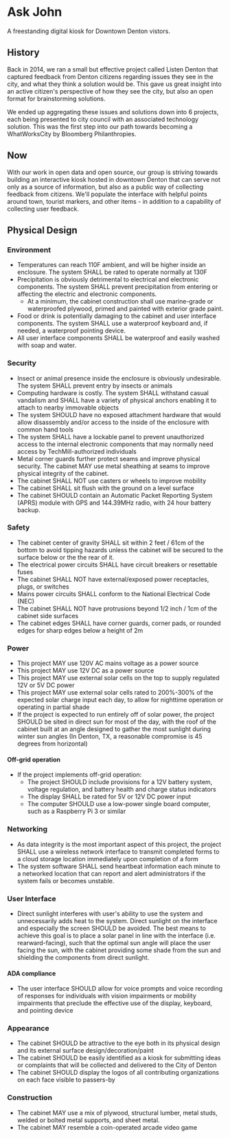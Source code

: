 # Ask John
A freestanding digital kiosk for Downtown Denton vistors.

## History
Back in 2014, we ran a small but effective project called Listen Denton that captured feedback from Denton citizens regarding issues they see in the city, and what they think a solution would be. This gave us great insight into an active citizen's perspective of how they see the city, but also an open format for brainstorming solutions.

We ended up aggregating these issues and solutions down into 6 projects, each being presented to city council with an associated technology solution. This was the first step into our path towards becoming a WhatWorksCity by Bloomberg Philanthropies.

## Now
With our work in open data and open source, our group is striving towards building an interactive kiosk hosted in downtown Denton that can serve not only as a source of information, but also as a public way of collecting feedback from citizens. We'll populate the interface with helpful points around town, tourist markers, and other items - in addition to a capability of collecting user feedback.


## Physical Design


### Environment

- Temperatures can reach 110F ambient, and will be higher inside an enclosure. The system SHALL be rated to operate normally at 130F
- Precipitation is obviously detrimental to electrical and electronic components. The system SHALL prevent precipitation from entering or affecting the electric and electronic components.
   - At a minimum, the cabinet construction shall use marine-grade or waterproofed plywood, primed and painted with exterior grade paint.
- Food or drink is potentially damaging to the cabinet and user interface components. The system SHALL use a waterproof keyboard and, if needed, a waterproof pointing device.
- All user interface components SHALL be waterproof and easily washed with soap and water.


### Security

- Insect or animal presence inside the enclosure is obviously undesirable. The system SHALL prevent entry by insects or animals
- Computing hardware is costly. The system SHALL withstand casual vandalism and SHALL have a variety of physical anchors enabling it to attach to nearby immovable objects
- The system SHOULD have no exposed attachment hardware that would allow disassembly and/or access to the inside of the enclosure with common hand tools
- The system SHALL have a lockable panel to prevent unauthorized access to the internal electronic components that may normally need access by TechMill-authorized individuals
- Metal corner guards further protect seams and improve physical security. The cabinet MAY use metal sheathing at seams to improve physical integrity of the cabinet.
- The cabinet SHALL NOT use casters or wheels to improve mobility
- The cabinet SHALL sit flush with the ground on a level surface
- The cabinet SHOULD contain an Automatic Packet Reporting System (APRS) module with GPS and 144.39MHz radio, with 24 hour battery backup.


### Safety
- The cabinet center of gravity SHALL sit within 2 feet / 61cm of the bottom to avoid tipping hazards unless the cabinet will be secured to the surface below or the the rear of it.
- The electrical power circuits SHALL have circuit breakers or resettable fuses
- The cabinet SHALL NOT have external/exposed power receptacles, plugs, or switches
- Mains power circuits SHALL conform to the National Electrical Code (NEC)
- The cabinet SHALL NOT have protrusions beyond 1/2 inch / 1cm of the cabinet side surfaces
- The cabinet edges SHALL have corner guards, corner pads, or rounded edges for sharp edges below a height of 2m


### Power
- This project MAY use 120V AC mains voltage as a power source
- This project MAY use 12V DC as a power source
- This project MAY use external solar cells on the top to supply regulated 12V or 5V DC power
- This project MAY use external solar cells rated to 200%-300% of the expected solar charge input each day, to allow for nighttime operation or operating in partial shade
- If the project is expected to run entirely off of solar power, the project SHOULD be sited in direct sun for most of the day, with the roof of the cabinet built at an angle designed to gather the most sunlight during winter sun angles (In Denton, TX, a reasonable compromise is 45 degrees from horizontal)


#### Off-grid operation
- If the project implements off-grid operation:
   - The project SHOULD include provisions for a 12V battery system, voltage regulation, and battery health and charge status indicators
   - The display SHALL be rated for 5V or 12V DC power input
   - The computer SHOULD use a low-power single board computer, such as a Raspberry Pi 3 or similar

### Networking

- As data integrity is the most important aspect of this project, the project SHALL use a wireless network interface to transmit completed forms to a cloud storage location immediately upon completion of a form
- The system software SHALL send heartbeat information each minute to a networked location that can report and alert administrators if the system fails or becomes unstable.

### User Interface
- Direct sunlight interferes with user's ability to use the system and unnecessarily adds heat to the system. Direct sunlight on the interface and especially the screen SHOULD be avoided. The best means to achieve this goal is to place a solar panel in line with the interface (i.e. rearward-facing), such that the optimal sun angle will place the user facing the sun, with the cabinet providing some shade from the sun and shielding the components from direct sunlight.


#### ADA compliance
- The user interface SHOULD allow for voice prompts and voice recording of responses for individuals with vision impairments or mobility impairments that preclude the effective use of the display, keyboard, and pointing device



### Appearance

- The cabinet SHOULD be attractive to the eye both in its physical design and its external surface design/decoration/paint
- The cabinet SHOULD be easily identified as a kiosk for submitting ideas or complaints that will be collected and delivered to the City of Denton
- The cabinet SHOULD display the logos of all contributing organizations on each face visible to passers-by

### Construction
- The cabinet MAY use a mix of plywood, structural lumber, metal studs, welded or bolted metal supports, and sheet metal.
- The cabinet MAY resemble a coin-operated arcade video game


